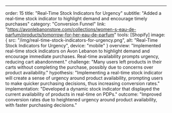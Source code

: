 ---
order: 15
title: "Real-Time Stock Indicators for Urgency"
subtitle: "Added a real-time stock indicator to highlight demand and encourage timely purchases"
category: "Conversion Funnel"
link: "https://avonlebanonstore.com/collections/women-s-eau-de-parfum/products/tomorrow-for-her-eau-de-parfum"
tools: [Shopify]
image: {
    src: "/img/real-time-stock-indicators-for-urgency.png",
    alt: "Real-Time Stock Indicators for Urgency",
    device: "mobile"
}
overview: "Implemented real-time stock indicators on Avon Lebanon to highlight demand and encourage immediate purchases. Real-time availability prompts urgency, reducing cart abandonment."
challenge: "Many users left products in their carts without completing the purchase, possibly due to concerns over product availability."
hypothesis: "Implementing a real-time stock indicator will create a sense of urgency around product availability, prompting users to make quicker purchasing decisions, thus increasing conversion rates."
implementation: "Developed a dynamic stock indicator that displayed the current availability of products in real-time on PDPs."
outcome: "Improved conversion rates due to heightened urgency around product availability, with faster purchasing decisions."